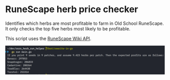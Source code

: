 # RuneScape herb price checker
Identifies which herbs are most profitable to farm in Old School RuneScape. It only checks the top five herbs most likely to be profitable.

This script uses the [RuneScape Wiki API](https://oldschool.runescape.wiki/w/RuneScape:Real-time_Prices).

![screenshot of program running](./herbPriceScreenshot.png)
